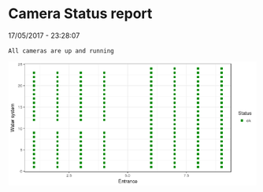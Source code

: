 Camera Status report
================
17/05/2017 - 23:28:07

    All cameras are up and running

![](camreport_files/figure-markdown_github/unnamed-chunk-2-1.png)
